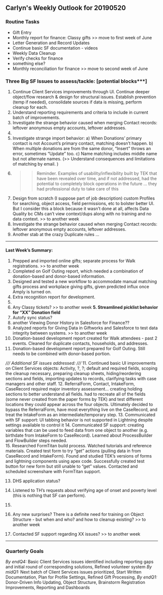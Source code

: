 ## Carlyn's Weekly Outlook for 20190520
### Routine Tasks
* Gift Entry
* Monthly report for finance: Classy gifts >> move to first week of June
* Letter Generation and Record Updates
* Continue basic SF documentation - videos
* Weekly Data Cleanup
* Verify checks for finance
* something else?
* Monthly reconciliation for finance  >> move to second week of June

### Three Big SF Issues to assess/tackle: [potential blocks***]
1. Continue Client Services improvements through UI.  Continue deeper object/flow research & design for structural issues.  Establish prevention (temp if needed), consolidate sources if data is missing, perform cleanup for each.
2. Understand reporting requirements and criteria to include in current batch of improvements.
3. Investigate the strange behavior caused when merging Contact records: leftover anonymous empty accounts, leftover addresses.
4. 
5. Investigate strange import behavior: a) When Donations’ primary contact is not Account’s primary contact, matching doesn’t happen.  b) When multiple donations are from the same donor, “Insert” throws an error, sometimes “Update” too.  c) Name matching includes middle name but not alternate names.  (>> Understand consequences and limitations of matching by email. )
6. > > Reminder.  Examples of usability/inflexibility built by TEK that have been revealed over time, and if not addressed, had the potential to completely block operations in the future … they had professional duty to take care of this
7. Design from scratch (I suppose part of job description) custom Profiles for searching, object access, field permissions, etc to bolster better UI.  But I consider this a block because it wasn’t done at all, affects Data Quality bc CMs can’t view context/dups along with no training and no data context. >> to another week
8. Investigate the strange behavior caused when merging Contact records: leftover anonymous empty accounts, leftover addresses.
9. Another stab at the crazy Duplicate rules …

- - - -
#### Last Week’s Summary:
1. Prepped and imported online gifts; separate process for Walk registrations.  >> to another week
2. Completed on Golf Outing report, which needed a combination of donation-based and donor-based information.
3. Designed and tested a new workflow to accommodate manual matching gifts process and workplace giving gifts, given predicted influx once Amply is turned on.  
4. Extra recognition report for development.
5. 
6. Any Classy tickets?  >> to another week
**5. Streamlined picklist behavior for “XX” Donation field**
5. Autofy sync status?
6. another Viewing Donor History in Salesforce for Finance??
7. Analyzed reports for Giving Data in Giftworks and Salesforce to test data integrity between systems.  >> to another week
8. Donation-based development report created for Walk attendees - past 2 events.  Cleaned for duplicate contacts, households, and addresses.
9. Donation-based development report prepared for Golf Outing.  Still needs to be combined with donor-based portion.

*/// Additional SF issues addressed: ///*
11. Continued basic UI improvements on Client Services objects: Activity, ?, ?; default and required fields, scoping the cleanup necessary, preparing cleanup sheets, hiding/reordering sections and fields, importing updates to records, clarifying tasks with case managers and other staff. 
12. ReferralForm, Contact, IntakeForm, CaseRecord required major inventory assessment… creating holding sections to better understand all fields.  had to recreate all of the fields (some never created from the paper forms by TEK) and test different locations they could appear across the four objects.  Ultimately decided to bypass the ReferralForm, have most everything live on the CaseRecord, and treat the IntakeForm as an intermediate/temporary step.
13. Communicated with SF support: UI tabbing behavior is not supported in Lightning despite settings available to control it
14. Communicated SF support: creating variables that can be used to feed data from one object to another (e.g. birthdate from IntakeForm to CaseRecord).  Learned about ProcessBuilder and FlowBuilder steps needed.  
15. Researched FormTitan build process.  Watched tutorials and reference materials.  Created test form to try “get” actions (pulling data in from CaseRecord and IntakeForm).  Found and studied TEK’s versions of forms and lightning components using apex code.  Successfully created test button for new form but still unable to “get” values.  Contacted and scheduled screenshare with FormTitan support.  

13. DHS application  status?
14. Listened to TH’s requests about verifying age of onset and poverty level (this is nothing that SF can perform).  
15. 

19. Any new surprises?  There is a definite need for training on Object Structure - but when and who?  and how to cleanup existing?  >> to another week
20. Contacted SF support regarding XX issues?   >> to another week

- - - -
### Quarterly Goals
*By endQ4:* Basic Client Services issues identified including reporting gaps and initial round of corresponding solutions, Refined volunteer system
*By midQ1:* Next batch of Client Services issues prioritized, Start Written Documentation, Plan for Profile Settings, Refined Gift Processing,
*By endQ1:* Donor-Driven Info Updating, Object Structure, Brainstorm Registration Improvements, Reporting and Dashboards